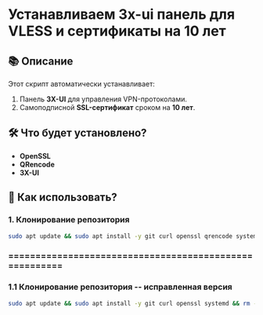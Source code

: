 # Устанавливаем 3x-ui панель для VLESS и сертификаты на 10 лет

## 📚 Описание

Этот скрипт автоматически устанавливает:
1. Панель **3X-UI** для управления VPN-протоколами.
2. Самоподписной **SSL-сертификат** сроком на **10 лет**.

## 🛠️ Что будет установлено?
- **OpenSSL**
- **QRencode**
- **3X-UI**

## 🚀 Как использовать?

### 1. Клонирование репозитория
```bash
sudo apt update && sudo apt install -y git curl openssl qrencode systemd && rm -rf ~/self-signed-cert-script-by-antenka && git clone https://github.com/anten-ka/self-signed-cert-script-by-antenka.git && cd self-signed-cert-script-by-antenka && chmod +x self_signed_cert.sh && sudo ./self_signed_cert.sh
```

### =======================================================
### 1.1 Клонирование репозитория -- исправленная версия
```bash
sudo apt update && sudo apt install -y git curl openssl systemd && rm -rf ~/self-signed-cert-script-by-antenka && git clone https://github.com/grivenn/self-signed-cert-script-by-antenka.git && cd self-signed-cert-script-by-antenka && chmod +x self_signed_cert.sh && sudo ./self_signed_cert.sh
```